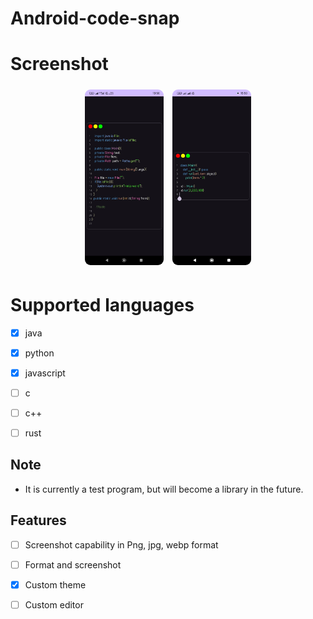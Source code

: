 # Android-code-snap


# Screenshot


<div align="center">
  <img src="https://raw.githubusercontent.com/HanzoDev1375/Android-code-snap/main/img/java.jpg" alt="Screenshot 1" style="width: 25%; height: auto; margin: 5px; border-radius: 9px;">
  <img src="https://raw.githubusercontent.com/HanzoDev1375/Android-code-snap/main/img/python.jpg" alt="Screenshot 2" style="width: 25%; height: auto; margin: 5px; border-radius: 9px;">
</div>

# Supported languages

- [x] java
- [x] python
- [x] javascript
- [ ] c
- [ ] c++
- [ ] rust


## Note

- It is currently a test program, but will become a library in the future.

## Features
- [ ] Screenshot capability in Png, jpg, webp format
- [ ] Format and screenshot
- [x] Custom theme
- [ ] Custom editor


